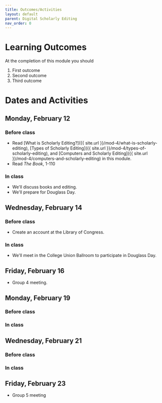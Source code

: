 ```yaml
---
title: Outcomes/Activities
layout: default
parent: Digital Scholarly Editing
nav_order: 0
---
```

# Learning Outcomes

At the completion of this module you should

1. First outcome
2. Second outcome
3. Third outcome

# Dates and Activities

## Monday, February 12

### Before class

- Read [What is Scholarly Editing?]({{ site.url }}/mod-4/what-is-scholarly-editing), [Types of Scholarly Editing]({{ site.url }}/mod-4/types-of-scholarly-editing), and [Computers and Scholarly Editing]({{ site.url }}/mod-4/computers-and-scholarly-editing) in this module.
- Read *The Book*, 1-110

### In class

- We'll discuss books and editing.
- We'll prepare for Douglass Day.

## Wednesday, February 14

### Before class

- Create an account at the Library of Congress.

### In class

- We'll meet in the College Union Ballroom to participate in Douglass Day.

## Friday, February 16

- Group 4 meeting.

## Monday, February 19

### Before class

### In class

## Wednesday, February 21

### Before class

### In class

## Friday, February 23

- Group 5 meeting